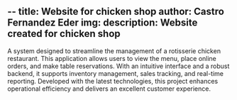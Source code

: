 --
title: Website for chicken shop
author: Castro Fernandez Eder
img:
description: Website created for chicken shop
--
A system designed to streamline the management of a rotisserie chicken restaurant. This application allows users to view the menu, place online orders, and make table reservations. With an intuitive interface and a robust backend, it supports inventory management, sales tracking, and real-time reporting. Developed with the latest technologies, this project enhances operational efficiency and delivers an excellent customer experience.  